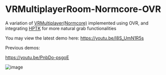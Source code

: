 # VRMultiplayerRoom-Normcore-OVR

A variation of [VRMultiplayer(Normcore)](https://github.com/qurafa/VRMultiplayer-Normcore-) implemented using OVR, 
and integrating [HPTK](https://github.com/jorgejgnz/HPTK) for more natural grab functionalities

You may view the latest demo here: https://youtu.be/I8S_UmN1R5s

Previous demos:

https://youtu.be/PnbDo-psgoE

![image](https://github.com/qurafa/VRMultiplayerRoom-Normcore-OVR/assets/57468292/d47f0637-684f-464b-8bc9-aa30491d2e2f)
